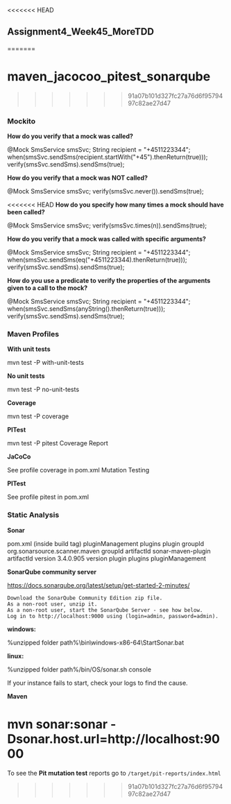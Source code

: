<<<<<<< HEAD
## Assignment4_Week45_MoreTDD
=======
# maven_jacocoo_pitest_sonarqube
>>>>>>> 91a07b101d327fc27a76d6f9579497c82ae27d47

### Mockito

**How do you verify that a mock was called?**

@Mock SmsService smsSvc;
String recipient = "+4511223344";
when(smsSvc.sendSms(recipient.startWith("+45").thenReturn(true))); verify(smsSvc.sendSms).sendSms(true);

**How do you verify that a mock was NOT called?**

@Mock SmsService smsSvc;
verify(smsSvc.never()).sendSms(true);

<<<<<<< HEAD
**How do you specify how many times a mock should have been called?**

@Mock SmsService smsSvc;
verify(smsSvc.times(n)).sendSms(true);

**How do you verify that a mock was called with specific arguments?**

@Mock SmsService smsSvc;
String recipient = "+4511223344";
when(smsSvc.sendSms(eq("+4511223344).thenReturn(true))); verify(smsSvc.sendSms).sendSms(true);

**How do you use a predicate to verify the properties of the arguments given to a call to the mock?**

@Mock SmsService smsSvc;
String recipient = "+4511223344";
when(smsSvc.sendSms(anyString().thenReturn(true)));
verify(smsSvc.sendSms).sendSms(true);


### Maven Profiles

**With unit tests**

mvn test -P with-unit-tests

**No unit tests**

mvn test -P no-unit-tests

**Coverage**

mvn test -P coverage

**PITest**

mvn test -P pitest
Coverage Report

**JaCoCo**

See profile coverage in pom.xml
Mutation Testing

**PITest**

See profile pitest in pom.xml


### Static Analysis

**Sonar**

pom.xml (inside build tag)
pluginManagement
plugins
plugin
groupId org.sonarsource.scanner.maven groupId
artifactId sonar-maven-plugin artifactId
version 3.4.0.905 version
plugin
plugins
pluginManagement

**SonarQube community server**

https://docs.sonarqube.org/latest/setup/get-started-2-minutes/

    Download the SonarQube Community Edition zip file.
    As a non-root user, unzip it.
    As a non-root user, start the SonarQube Server - see how below.
    Log in to http://localhost:9000 using (login=admin, password=admin).

**windows:**

%unzipped folder path%\bin\windows-x86-64\StartSonar.bat

**linux:**

%unzipped folder path%/bin/OS/sonar.sh console

If your instance fails to start, check your logs to find the cause.

**Maven**

mvn sonar:sonar -Dsonar.host.url=http://localhost:9000
=======
To see the **Pit mutation test** reports go to `/target/pit-reports/index.html`

>>>>>>> 91a07b101d327fc27a76d6f9579497c82ae27d47
